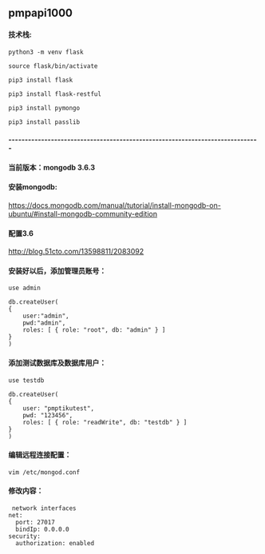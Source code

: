 ## pmpapi1000

#### 技术栈:
```
python3 -m venv flask

source flask/bin/activate

pip3 install flask

pip3 install flask-restful

pip3 install pymongo

pip3 install passlib
```
#### -----------------------------------------------------------------------------

#### 当前版本：mongodb 3.6.3

#### 安装mongodb:
https://docs.mongodb.com/manual/tutorial/install-mongodb-on-ubuntu/#install-mongodb-community-edition



#### 配置3.6

http://blog.51cto.com/13598811/2083092

#### 安装好以后，添加管理员账号：

```
use admin

db.createUser(
{
	user:"admin",
	pwd:"admin",
	roles: [ { role: "root", db: "admin" } ]
}
)
```

#### 添加测试数据库及数据库用户：

```
use testdb

db.createUser(
{
    user: "pmptikutest",
    pwd: "123456",
    roles: [ { role: "readWrite", db: "testdb" } ]
}
)
```

#### 编辑远程连接配置：

```
vim /etc/mongod.conf

```

#### 修改内容：
```
 network interfaces
net:
  port: 27017
  bindIp: 0.0.0.0
security:
  authorization: enabled
 ```
